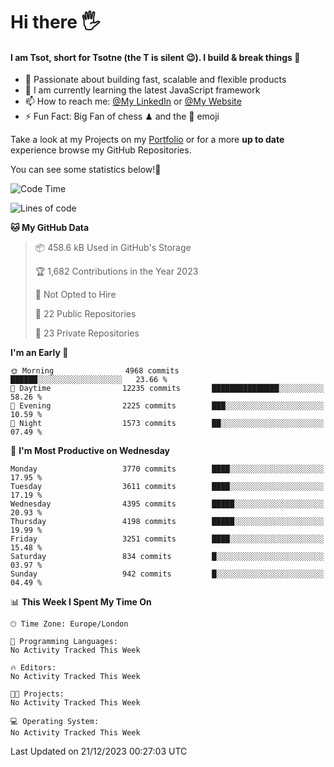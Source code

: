# Hi there :raised_hand_with_fingers_splayed:
#### I am Tsot, short for Tsotne (the T is silent :wink:). I build & break things :space_invader:
- :telescope: Passionate about building fast, scalable and flexible products
- :seedling: I am currently learning the latest JavaScript framework 
- :mailbox: How to reach me: [@My LinkedIn](https://www.linkedin.com/in/tsotne-gvadzabia/) or [@My Website](https://tsotne.co.uk/contact)
- :zap: Fun Fact: Big Fan of chess ♟ and the 👾 emoji

Take a look at my Projects on my [Portfolio](https://tsotne.co.uk/) or for a more **up to date** experience browse my GitHub Repositories.

You can see some statistics below!:space_invader:
<!--START_SECTION:waka-->
![Code Time](http://img.shields.io/badge/Code%20Time-761%20hrs%202%20mins-blue)

![Lines of code](https://img.shields.io/badge/From%20Hello%20World%20I%27ve%20Written-8.3%20million%20lines%20of%20code-blue)

**🐱 My GitHub Data** 

> 📦 458.6 kB Used in GitHub's Storage 
 > 
> 🏆 1,682 Contributions in the Year 2023
 > 
> 🚫 Not Opted to Hire
 > 
> 📜 22 Public Repositories 
 > 
> 🔑 23 Private Repositories 
 > 
**I'm an Early 🐤** 

```text
🌞 Morning                4968 commits        ██████░░░░░░░░░░░░░░░░░░░   23.66 % 
🌆 Daytime                12235 commits       ███████████████░░░░░░░░░░   58.26 % 
🌃 Evening                2225 commits        ███░░░░░░░░░░░░░░░░░░░░░░   10.59 % 
🌙 Night                  1573 commits        ██░░░░░░░░░░░░░░░░░░░░░░░   07.49 % 
```
📅 **I'm Most Productive on Wednesday** 

```text
Monday                   3770 commits        ████░░░░░░░░░░░░░░░░░░░░░   17.95 % 
Tuesday                  3611 commits        ████░░░░░░░░░░░░░░░░░░░░░   17.19 % 
Wednesday                4395 commits        █████░░░░░░░░░░░░░░░░░░░░   20.93 % 
Thursday                 4198 commits        █████░░░░░░░░░░░░░░░░░░░░   19.99 % 
Friday                   3251 commits        ████░░░░░░░░░░░░░░░░░░░░░   15.48 % 
Saturday                 834 commits         █░░░░░░░░░░░░░░░░░░░░░░░░   03.97 % 
Sunday                   942 commits         █░░░░░░░░░░░░░░░░░░░░░░░░   04.49 % 
```


📊 **This Week I Spent My Time On** 

```text
🕑︎ Time Zone: Europe/London

💬 Programming Languages: 
No Activity Tracked This Week

🔥 Editors: 
No Activity Tracked This Week

🐱‍💻 Projects: 
No Activity Tracked This Week

💻 Operating System: 
No Activity Tracked This Week
```


 Last Updated on 21/12/2023 00:27:03 UTC
<!--END_SECTION:waka-->
